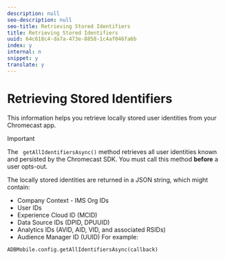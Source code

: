 ```yaml
---
description: null
seo-description: null
seo-title: Retrieving Stored Identifiers
title: Retrieving Stored Identifiers
uuid: 64c618c4-da7a-473e-8858-1c4af046fa6b
index: y
internal: n
snippet: y
translate: y
---
```


# Retrieving Stored Identifiers

This information helps you retrieve locally stored user identities from your Chromecast app.


>[!IMPORTANT]
>
>The ` getAllIdentifiersAsync()` method retrieves all user identities known and persisted by the Chromecast SDK. You must call this method **before** a user opts-out.



The locally stored identities are returned in a JSON string, which might contain: 

* Company Context - IMS Org IDs
* User IDs
* Experience Cloud ID (MCID)
* Data Source IDs (DPID, DPUUID)
* Analytics IDs (AVID, AID, VID, and associated RSIDs)
* Audience Manager ID (UUID)
For example: 
```
ADBMobile.config.getAllIdentifiersAsync(callback)
```

